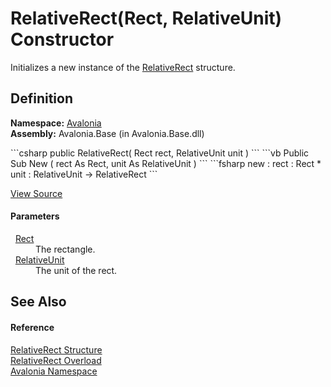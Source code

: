 # RelativeRect(Rect, RelativeUnit) Constructor


Initializes a new instance of the <a href="T_Avalonia_RelativeRect">RelativeRect</a> structure.



## Definition
**Namespace:** <a href="N_Avalonia">Avalonia</a>  
**Assembly:** Avalonia.Base (in Avalonia.Base.dll)

<Tabs groupId="api-code-preview">
<TabItem value="csharp" label="C#">
```csharp
public RelativeRect(
	Rect rect,
	RelativeUnit unit
)
```
</TabItem>
<TabItem value="vb" label="VB">
```vb
Public Sub New ( 
	rect As Rect,
	unit As RelativeUnit
)
```
</TabItem>
<TabItem value="fsharp" label="F#">
```fsharp
new : 
        rect : Rect * 
        unit : RelativeUnit -> RelativeRect
```
</TabItem>
</Tabs>



<a href="https://github.com/AvaloniaUI/Avalonia/tree/master/src/Avalonia.Base/RelativeRect.cs#L40" title="View the source code">View Source</a>



#### Parameters
<dl><dt>  <a href="T_Avalonia_Rect">Rect</a></dt><dd>The rectangle.</dd><dt>  <a href="T_Avalonia_RelativeUnit">RelativeUnit</a></dt><dd>The unit of the rect.</dd></dl>

## See Also


#### Reference
<a href="T_Avalonia_RelativeRect">RelativeRect Structure</a>  
<a href="Overload_Avalonia_RelativeRect__ctor">RelativeRect Overload</a>  
<a href="N_Avalonia">Avalonia Namespace</a>  

